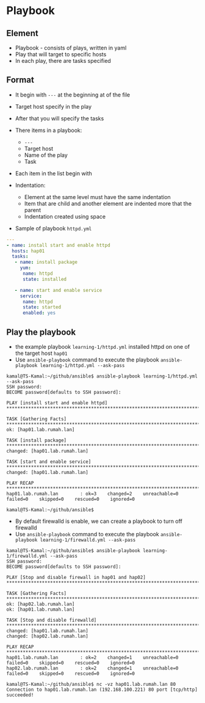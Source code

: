 # Playbook

## Element

- Playbook - consists of plays, written in yaml
- Play that will target to specific hosts
- In each play, there are tasks specified

## Format

- It begin with `---` at the beginning at of the file
- Target host specify in the play
- After that you will specify the tasks
- There items in a playbook:
  - `---`
  - Target host
  - Name of the play
  - Task
- Each item in the list begin with
- Indentation:
  - Element at the same level must have the same indentation
  - Item that are child and another element are indented more that the parent
  - Indentation created using space

- Sample of playbook `httpd.yml`

```yaml
---
- name: install start and enable httpd
  hosts: hap01
  tasks:
   - name: install package
     yum:
      name: httpd
      state: installed

   - name: start and enable service
     service:
      name: httpd
      state: started
      enabled: yes
```

## Play the playbook

- the example playbook `learning-1/httpd.yml` installed httpd on one of the target host `hap01`
- Use `ansible-playbook` command to execute the playbook `ansible-playbook learning-1/httpd.yml --ask-pass`

```
kamal@TS-Kamal:~/github/ansible$ ansible-playbook learning-1/httpd.yml --ask-pass
SSH password: 
BECOME password[defaults to SSH password]: 

PLAY [install start and enable httpd] ****************************************************************************************************************************************************************

TASK [Gathering Facts] *******************************************************************************************************************************************************************************
ok: [hap01.lab.rumah.lan]

TASK [install package] *******************************************************************************************************************************************************************************
changed: [hap01.lab.rumah.lan]

TASK [start and enable service] **********************************************************************************************************************************************************************
changed: [hap01.lab.rumah.lan]

PLAY RECAP *******************************************************************************************************************************************************************************************
hap01.lab.rumah.lan        : ok=3    changed=2    unreachable=0    failed=0    skipped=0    rescued=0    ignored=0   

kamal@TS-Kamal:~/github/ansible$ 
```

- By default firewalld is enable, we can create a playbook to turn off firewalld
- Use `ansible-playbook` command to execute the playbook `ansible-playbook learning-1/firewalld.yml --ask-pass`

```
kamal@TS-Kamal:~/github/ansible$ ansible-playbook learning-1/firewalld.yml --ask-pass
SSH password: 
BECOME password[defaults to SSH password]: 

PLAY [Stop and disable firewall in hap01 and hap02] **************************************************************************************************************************************************

TASK [Gathering Facts] *******************************************************************************************************************************************************************************
ok: [hap02.lab.rumah.lan]
ok: [hap01.lab.rumah.lan]

TASK [Stop and disable firewalld] ********************************************************************************************************************************************************************
changed: [hap01.lab.rumah.lan]
changed: [hap02.lab.rumah.lan]

PLAY RECAP *******************************************************************************************************************************************************************************************
hap01.lab.rumah.lan        : ok=2    changed=1    unreachable=0    failed=0    skipped=0    rescued=0    ignored=0   
hap02.lab.rumah.lan        : ok=2    changed=1    unreachable=0    failed=0    skipped=0    rescued=0    ignored=0   

kamal@TS-Kamal:~/github/ansible$ nc -vz hap01.lab.rumah.lan 80
Connection to hap01.lab.rumah.lan (192.168.100.221) 80 port [tcp/http] succeeded!
```